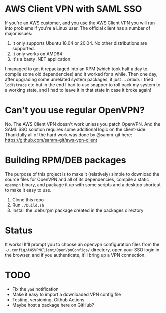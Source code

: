 # AWS Client VPN with SAML SSO
If you're an AWS customer, and you use the AWS Client VPN you will run into problems if you're a Linux user. The official client has a number of major issues:
1. It only supports Ubuntu 18.04 or 20.04. No other distributions are supported.
2. It only works on AMD64
3. It's a basty .NET application

I managed to get it repackaged into an RPM (which took half a day to compile some old dependencies) and it worked for a while. Then one day, after upgrading some unrelated system packages, it just ... _broke_. I tried `ldd`/`strace` etc but in the end I had to use snapper to roll back my system to a working state, and I had to leave it in that state in case it broke again!

# Can't you use regular OpenVPN?
No. The AWS Client VPN doesn't work unless you patch OpenVPN. And the SAML SSO solution requires some additional logic on the client-side. Thankfully all of the hard work was done by @samm-git here: https://github.com/samm-git/aws-vpn-client

# Building RPM/DEB packages
The purpose of this project is to make it (relatively) simple to download the source files for OpenVPN and all of its dependencies, compile a static `openvpn` binary, and package it up with some scripts and a desktop shortcut to make it easy to use.

1. Clone this repo
2. Run `./build.sh`
3. Install the .deb/.rpm package created in the packages directory

# Status
It works! It'll prompt you to choose an openvpn configuration files from the `~/.config/AWSVPNClient/OpenVpnConfigs/` directory, open your SSO login in the browser, and if you authenticate, it'll bring up a VPN connection.

# TODO
* Fix the `yad` notification
* Make it easy to import a downloaded VPN config file
* Testing, versioning, Github Actions
* Maybe host a package here on GitHub?

